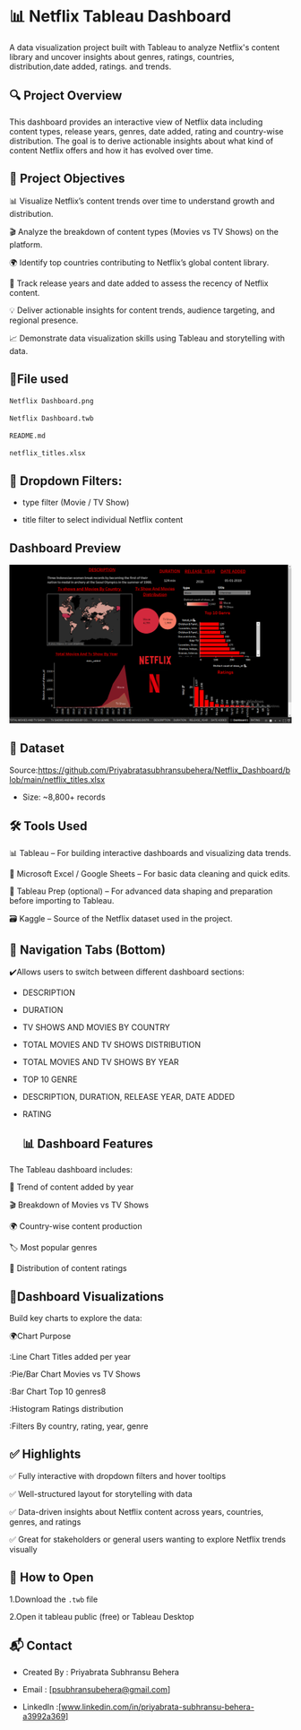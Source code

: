 # 📊 Netflix Tableau Dashboard

A data visualization project built with Tableau to analyze Netflix's content library and uncover insights about genres, ratings, countries, distribution,date added, ratings. and trends.


## 🔍 Project Overview

This dashboard provides an interactive view of Netflix data including content types, release years, genres, date added, rating and country-wise distribution. The goal is to derive actionable insights about what kind of content Netflix offers and how it has evolved over time.

## 📌  Project Objectives
📊 Visualize Netflix’s content trends over time to understand growth and distribution.

🎬 Analyze the breakdown of content types (Movies vs TV Shows) on the platform.

🌍 Identify top countries contributing to Netflix’s global content library.

📆 Track release years and date added to assess the recency of Netflix content.

💡 Deliver actionable insights for content trends, audience targeting, and regional presence.

📈 Demonstrate data visualization skills using Tableau and storytelling with data.

## 📁File used
`Netflix Dashboard.png`

`Netflix Dashboard.twb`

`README.md`

`netflix_titles.xlsx`

## 🚀 Dropdown Filters:

- type filter (Movie / TV Show)

- title filter to select individual Netflix content

## Dashboard Preview
![Dashboard](https://github.com/PriyabertaSubhransuBehera/Netflix_Dashboard/blob/main/Netflix%20Dashboard.png)

## 📁 Dataset
Source:https://github.com/Priyabratasubhransubehera/Netflix_Dashboard/blob/main/netflix_titles.xlsx
- Size: ~8,800+ records

## 🛠️ Tools Used
📊 Tableau – For building interactive dashboards and visualizing data trends.

📂 Microsoft Excel / Google Sheets – For basic data cleaning and quick edits.

🧹 Tableau Prep (optional) – For advanced data shaping and preparation before importing to Tableau.

🗃️ Kaggle – Source of the Netflix dataset used in the project.

## 🔀 Navigation Tabs (Bottom)
✔️Allows users to switch between different dashboard sections:

- DESCRIPTION

- DURATION
  
- TV SHOWS AND MOVIES BY COUNTRY

- TOTAL MOVIES AND TV SHOWS DISTRIBUTION

- TOTAL MOVIES AND TV SHOWS BY YEAR
  
- TOP 10 GENRE

- DESCRIPTION, DURATION, RELEASE YEAR, DATE ADDED

- RATING

  ## 📊 Dashboard Features
The Tableau dashboard includes:

📅 Trend of content added by year

🎬 Breakdown of Movies vs TV Shows

🌍 Country-wise content production

🏷️ Most popular genres

🔞 Distribution of content ratings

## 🎯Dashboard Visualizations
Build key charts to explore the data:

🌍Chart	Purpose

:Line Chart	Titles added per year

:Pie/Bar Chart	Movies vs TV Shows

:Bar Chart	Top 10 genres8

:Histogram	Ratings distribution

:Filters	By country, rating, year, genre

## ✅ Highlights
✅ Fully interactive with dropdown filters and hover tooltips

✅ Well-structured layout for storytelling with data

✅ Data-driven insights about Netflix content across years, countries, genres, and ratings

✅ Great for stakeholders or general users wanting to explore Netflix trends visually


## 🚀 How to Open

1.Download the `.twb` file

2.Open it tableau public (free) or Tableau Desktop

## 📬 Contact

- Created By : Priyabrata Subhransu Behera

- Email : [psubhransubehera@gmail.com]

- LinkedIn :[www.linkedin.com/in/priyabrata-subhransu-behera-a3992a369]

